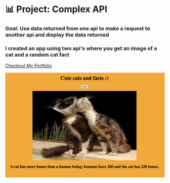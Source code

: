 # 📊 Project: Complex API

### Goal: Use data returned from one api to make a request to another api and display the data returned

### I created an app using two api's where you get an image of a cat and a random cat fact

[Checkout My Portfolio](https://www.tamikasterlin.com)


![Application Screenshot](catscreenshot.png)

